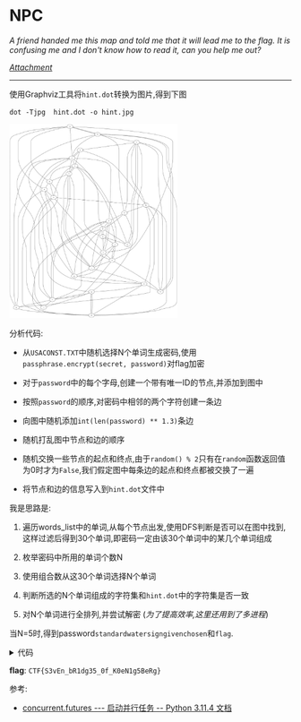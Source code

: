 # NPC

*A friend handed me this map and told me that it will lead me to the flag. 
It is confusing me and I don't know how to read it, can you help me out?*

*[Attachment](https://storage.googleapis.com/gctf-2023-attachments-project/9a8f5d47fab0a460f9826c4f13aa1dff2809140e68325fb21edab674ee5ec2476b902d2797c41bd6d9311e3510c9366d739d9404e00aa9d4ffd6a0d88e5bf2ef.zip)*

---

使用Graphviz工具将`hint.dot`转换为图片,得到下图

```shell
dot -Tjpg  hint.dot -o hint.jpg
```

<img src="assets/hint.jpg" alt="hint.jpg" width="300">

分析代码:

* 从`USACONST.TXT`中随机选择N个单词生成密码,使用`passphrase.encrypt(secret, password)`对flag加密

* 对于`password`中的每个字母,创建一个带有唯一ID的节点,并添加到图中

* 按照`password`的顺序,对密码中相邻的两个字符创建一条边

* 向图中随机添加`int(len(password) ** 1.3)`条边

* 随机打乱图中节点和边的顺序

* 随机交换一些节点的起点和终点,由于`random() % 2`只有在`random`函数返回值为0时才为`False`,我们假定图中每条边的起点和终点都被交换了一遍

* 将节点和边的信息写入到`hint.dot`文件中

我是思路是:

1. 遍历words_list中的单词,从每个节点出发,使用DFS判断是否可以在图中找到,这样过滤后得到30个单词,即密码一定由该30个单词中的某几个单词组成

2. 枚举密码中所用的单词个数N

3. 使用组合数从这30个单词选择N个单词

4. 判断所选的N个单词组成的字符集和`hint.dot`中的字符集是否一致

5. 对N个单词进行全排列,并尝试解密 (*为了提高效率,这里还用到了多进程*)

当N=5时,得到password`standardwatersigngivenchosen`和`flag`.


<details>
<summary style="display: list-item;">代码</summary>
<div markdown="1">

```python
import concurrent.futures
import itertools
import re
from collections import Counter

from pyrage import passphrase

from encrypt import get_word_list


class Node:
    def __init__(self, letter):
        self.letter = letter
        self.adjacent = []

    def __str__(self) -> str:
        return f"{self.letter} -> {[x.letter for x in self.adjacent]}"

    __repr__ = __str__

def build_nodes():
    pattern = r"\s+(\d+)\s+\[label=(\w+)\];"
    pattern2 = r"\s+(\d+)\s+--\s+(\d+);$"
    nodes = dict()
    with open("hint.dot", "r") as f:
        for line in f:
            if "label" in line
                match = re.match(pattern, line)
                node_id = match.group(1)
                letter = match.group(2)
                nodes[node_id] = Node(letter)
            elif "--" in line:
                match = re.match(pattern2, line)
                start = match.group(1)
                end = match.group(2)
                # nodes[start].adjacent.append(nodes[end])
                nodes[end].adjacent.append(nodes[start])
    return nodes

visited = set()

def dfs(node, index, word):
    if index == len(word):
        return True

    if node.letter != word[index]:
        return False

    visited.add(node)

    for adj in node.adjacent:
        if adj not in visited:
            if dfs(adj, index + 1, word):
                return True

    visited.remove(node)
    return False

def check(password):
    with open("secret.age", "rb") as f:
        enc = f.read()
    try:
        print("[FLAG] is ", passphrase.decrypt(enc, password))
        print("Password is ", password)
    except Exception as e:
        pass


def filter_words(nodes):
    ans = set()
    for word in get_word_list():
        visited.clear()
        for node in nodes.values():
            if dfs(node, 0, word):
                ans.add(word)
                break

    print("ans:", len(ans), ans)
    return ans


def main():
    nodes = build_nodes()

    letters = sorted([node.letter for node in nodes.values()])

    ans = filter_words(nodes)
    for num in range(1, len(ans) + 1):
        print(f"Num is {num}")
        for comb in itertools.combinations(ans, num):  # 组合
            if sorted("".join(comb)) == letters:
                passwords = [
                    "".join(perm) for perm in itertools.permutations(comb, len(comb))
                ]

                with concurrent.futures.ProcessPoolExecutor(max_workers=8) as executor:
                    executor.map(check, passwords)


if __name__ == "__main__":
    main()
```
</div>
</details>

**flag**: `CTF{S3vEn_bR1dg35_0f_K0eN1g5BeRg}`

参考:

* [concurrent.futures --- 启动并行任务 -- Python 3.11.4 文档](https://docs.python.org/zh-cn/3/library/concurrent.futures.html?#processpoolexecutor)
